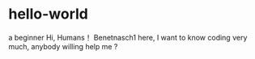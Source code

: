 # hello-world
a beginner
Hi, Humans！
Benetnasch1 here, I want to know coding very much, anybody willing help me ?
